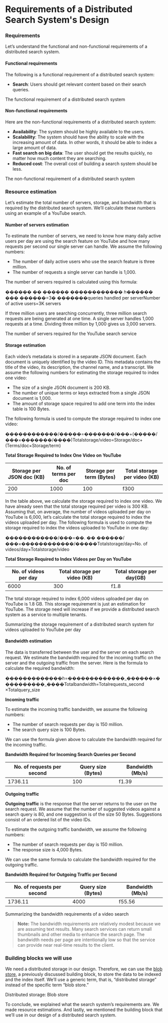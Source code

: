 # Requirements of a Distributed Search System's Design

### Requirements <a href="#requirements-0" id="requirements-0"></a>

Let’s understand the functional and non-functional requirements of a distributed search system.

#### Functional requirements <a href="#functional-requirements-1" id="functional-requirements-1"></a>

The following is a functional requirement of a distributed search system:

* **Search**: Users should get relevant content based on their search queries.

The functional requirement of a distributed search system

#### Non-functional requirements <a href="#non-functional-requirements-0" id="non-functional-requirements-0"></a>

Here are the non-functional requirements of a distributed search system:

* **Availability**: The system should be highly available to the users.
* **Scalability**: The system should have the ability to scale with the increasing amount of data. In other words, it should be able to index a large amount of data.
* **Fast search on big data**: The user should get the results quickly, no matter how much content they are searching.
* **Reduced cost**: The overall cost of building a search system should be less.

The non-functional requirement of a distributed search system

### Resource estimation <a href="#resource-estimation-0" id="resource-estimation-0"></a>

Let’s estimate the total number of servers, storage, and bandwidth that is required by the distributed search system. We’ll calculate these numbers using an example of a YouTube search.

#### Number of servers estimation <a href="#number-of-servers-estimation-1" id="number-of-servers-estimation-1"></a>

To estimate the number of servers, we need to know how many daily active users per day are using the search feature on YouTube and how many requests per second our single server can handle. We assume the following numbers:

* The number of daily active users who use the search feature is three million.
* The number of requests a single server can handle is 1,000.

The number of servers required is calculated using this formula:

������ �� ������ ������������ ℎ������ ��� ������=3� �������queries handled per serverNumber of active users​=3K servers

If three million users are searching concurrently, three million search requests are being generated at one time. A single server handles 1,000 requests at a time. Dividing three million by 1,000 gives us 3,000 servers.

The number of servers required for the YouTube search service

#### Storage estimation <a href="#storage-estimation-0" id="storage-estimation-0"></a>

Each video’s metadata is stored in a separate JSON document. Each document is uniquely identified by the video ID. This metadata contains the title of the video, its description, the channel name, and a transcript. We assume the following numbers for estimating the storage required to index one video:

* The size of a single JSON document is 200 KB.
* The number of unique terms or keys extracted from a single JSON document is 1,000.
* The amount of storage space required to add one term into the index table is 100 Bytes.

The following formula is used to compute the storage required to index one video:

������������/�����=�������/���+(�����/���×�������/����)Totalstorage/video​=Storage/doc​+(Terms/doc​×Storage/term​)

**Total Storage Required to Index One Video on YouTube**

| Storage per JSON doc (KB) | No. of terms per doc | Storage per term (Bytes) | Total storage per video (KB) |
| ------------------------- | -------------------- | ------------------------ | ---------------------------- |
| 200                       | 1000                 | 100                      | f300                         |

In the table above, we calculate the storage required to index one video. We have already seen that the total storage required per video is 300 KB. Assuming that, on average, the number of videos uploaded per day on YouTube is 6,000, let’s calculate the total storage required to index the videos uploaded per day. The following formula is used to compute the storage required to index the videos uploaded to YouTube in one day:

������������/���=��. �� ������/���×������������/�����Totalstorage/day​=No. of videos/day​×Totalstorage/video​

**Total Storage Required to Index Videos per Day on YouTube**

| No. of videos per day | Total storage per video (KB) | Total storage per day(GB) |
| --------------------- | ---------------------------- | ------------------------- |
| 6000                  | 300                          | f1.8                      |

The total storage required to index 6,000 videos uploaded per day on YouTube is 1.8 GB. This storage requirement is just an estimation for YouTube. The storage need will increase if we provide a distributed search system as a service to multiple tenants.

Summarizing the storage requirement of a distributed search system for videos uploaded to YouTube per day

#### Bandwidth estimation <a href="#bandwidth-estimation-0" id="bandwidth-estimation-0"></a>

The data is transferred between the user and the server on each search request. We estimate the bandwidth required for the incoming traffic on the server and the outgoing traffic from the server. Here is the formula to calculate the required bandwidth:

�������������ℎ=�������������\_������×����������\_����Totalbandwidth​=Totalrequests\_second​×Totalquery\_size​

**Incoming traffic**

To estimate the incoming traffic bandwidth, we assume the following numbers:

* The number of search requests per day is 150 million.
* The search query size is 100 Bytes.

We can use the formula given above to calculate the bandwidth required for the incoming traffic.

**Bandwidth Required for Incoming Search Queries per Second**

| No. of requests per second | Query size (Bytes) | Bandwidth (Mb/s) |
| -------------------------- | ------------------ | ---------------- |
| 1736.11                    | 100                | f1.39            |

**Outgoing traffic**

**Outgoing traffic** is the response that the server returns to the user on the search request. We assume that the number of suggested videos against a search query is 80, and one suggestion is of the size 50 Bytes. Suggestions consist of an ordered list of the video IDs.

To estimate the outgoing traffic bandwidth, we assume the following numbers:

* The number of search requests per day is 150 million.
* The response size is 4,000 Bytes.

We can use the same formula to calculate the bandwidth required for the outgoing traffic.

**Bandwidth Required for Outgoing Traffic per Second**

| No. of requests per second | Query size (Bytes) | Bandwidth (Mb/s) |
| -------------------------- | ------------------ | ---------------- |
| 1736.11                    | 4000               | f55.56           |

Summarizing the bandwidth requirements of a video search

> **Note:** The bandwidth requirements are relatively modest because we are assuming text results. Many search services can return small thumbnails and other media to enhance the search page. The bandwidth needs per page are intentionally low so that the service can provide near real-time results to the client.

### Building blocks we will use <a href="#building-blocks-we-will-use" id="building-blocks-we-will-use"></a>

We need a distributed storage in our design. Therefore, we can use the [blob store](https://www.educative.io/collection/page/10370001/4941429335392256/4862646238576640), a previously discussed building block, to store the data to be indexed and the index itself. We’ll use a generic term, that is, “distributed storage” instead of the specific term “blob store.”

Distributed storage: Blob store

To conclude, we explained what the search system’s requirements are. We made resource estimations. And lastly, we mentioned the building block that we’ll use in our design of a distributed search system.
